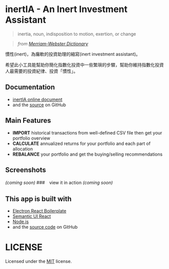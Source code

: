 # inertIA - An Inert Investment Assistant
> inertia, noun, indisposition to motion, exertion, or change

> *from [Merriam-Webster Dictionary](https://www.merriam-webster.com/dictionary/inertia)*

慣性(inert)，為癱軟的投資助理的縮寫(inert investment assistant)。

希望此小工具能幫助你簡化指數化投資中一些繁瑣的步驟，幫助你維持指數化投資人最需要的投資紀律、投資「慣性」。

## Documentation
- [inertIA online document](https://hjcian.github.io/inertia-app-doc/)
- and the [source](https://github.com/hjcian/inertia-app-doc) on GitHub


## Main Features
- **IMPORT** historical transactions from well-defined CSV file then get your portfolio overview
- **CALCULATE** annualized returns for your portfolio and each part of allocation
- **REBALANCE** your portfolio and get the buying/selling recommendations

## Screenshots
*(coming soon)*
###　view it in action
*(coming soon)*

## This app is built with
- [Electron React Boilerplate](https://electron-react-boilerplate.js.org/)
- [Semantic UI React](https://react.semantic-ui.com/)
- [Node.js](https://nodejs.org/en/)
- and the [source code](https://github.com/hjcian/inertia-app) on GitHub

# LICENSE
Licensed under the [MIT](LICENSE) license.